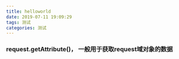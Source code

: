 ```yaml
---
title: helloworld
date: 2019-07-11 19:09:29
tags: 测试
categories: 测试
---
```


### request.getAttribute()， 一般用于获取request域对象的数据

